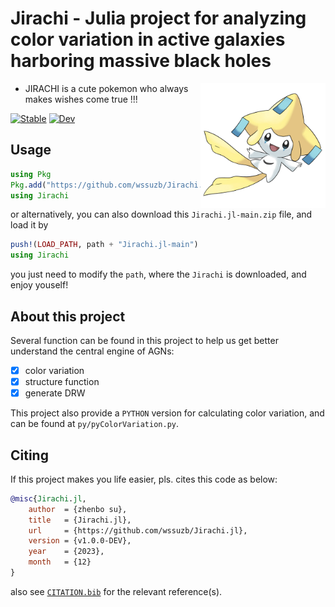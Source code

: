 # Jirachi - Julia project for analyzing color variation in active galaxies harboring massive black holes

<img align="right" alt="jirachi" src="./test/fig/jirachi.jpeg" width="200" height="200"/>

- JIRACHI is a cute pokemon who always makes wishes come true !!!

[![Stable](https://img.shields.io/badge/docs-stable-blue.svg)](https://wssuzb.github.io/Jirachi.jl/stable/)
[![Dev](https://img.shields.io/badge/docs-dev-blue.svg)](https://wssuzb.github.io/Jirachi.jl/dev/)
<!-- [![Build Status](https://github.com/wssuzb/Jirachi.jl/actions/workflows/CI.yml/badge.svg?branch=main)](https://github.com/wssuzb/Jirachi.jl/actions/workflows/CI.yml?query=branch%3Amain) -->
<!-- [![Coverage](https://codecov.io/gh/wssuzb/Jirachi.jl/branch/main/graph/badge.svg)](https://codecov.io/gh/wssuzb/Jirachi.jl) -->

## Usage

```julia
using Pkg
Pkg.add("https://github.com/wssuzb/Jirachi.jl.git")
using Jirachi
```

or alternatively, you can also download this `Jirachi.jl-main.zip` file, and load it by
```julia
push!(LOAD_PATH, path + "Jirachi.jl-main")
using Jirachi
```
you just need to modify the `path`, where the `Jirachi` is downloaded, and enjoy youself!

## About this project

Several function can be found in this project to help us get better understand the central engine of AGNs:

- [x] color variation
- [x] structure function
- [x] generate DRW

This project also provide a `PYTHON` version for calculating color variation, and can be found at `py/pyColorVariation.py`.

## Citing

If this project makes you life easier, pls. cites this code as below:

```bib
@misc{Jirachi.jl,
	author  = {zhenbo su},
	title   = {Jirachi.jl},
	url     = {https://github.com/wssuzb/Jirachi.jl},
	version = {v1.0.0-DEV},
	year    = {2023},
	month   = {12}
}
```

also see [`CITATION.bib`](CITATION.bib) for the relevant reference(s).
